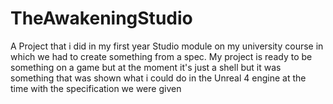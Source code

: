 # TheAwakeningStudio
A Project that i did in my first year Studio module on my university course in which we had to create something from a spec. My project is ready to be something on a game but at the moment it's just a shell but it was something that was shown what i could do in the Unreal 4 engine at the time with the specification we were given
